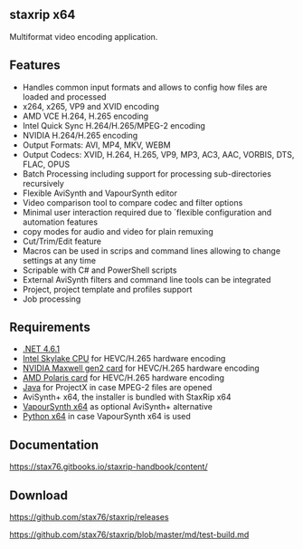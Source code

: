 ## staxrip x64

Multiformat video encoding application.

## Features

- Handles common input formats and allows to config how files are loaded and processed
- x264, x265, VP9 and XVID encoding 
- AMD VCE H.264, H.265 encoding
- Intel Quick Sync H.264/H.265/MPEG-2 encoding
- NVIDIA H.264/H.265 encoding
- Output Formats: AVI, MP4, MKV, WEBM
- Output Codecs: XVID, H.264, H.265, VP9, MP3, AC3, AAC, VORBIS, DTS, FLAC, OPUS
- Batch Processing including support for processing sub-directories recursively
- Flexible AviSynth and VapourSynth editor
- Video comparison tool to compare codec and filter options
- Minimal user interaction required due to ´flexible configuration and automation features
- copy modes for audio and video for plain remuxing
- Cut/Trim/Edit feature
- Macros can be used in scrips and command lines allowing to change settings at any time
- Scripable with C# and PowerShell scripts
- External AviSynth filters and command line tools can be integrated
- Project, project template and profiles support
- Job processing

## Requirements

- [.NET 4.6.1](https://www.microsoft.com/en-us/download/details.aspx?id=49981)
- [Intel Skylake CPU](https://en.wikipedia.org/wiki/Skylake_%28microarchitecture%29) for HEVC/H.265 hardware encoding
- [NVIDIA Maxwell gen2 card](https://en.wikipedia.org/wiki/Maxwell_%28microarchitecture%29#Second_generation_Maxwell_.28GM20x.29) for HEVC/H.265 hardware encoding
- [AMD Polaris card](http://www.amd.com/en-gb/innovations/software-technologies/radeon-polaris) for HEVC/H.265 hardware encoding
- [Java](https://java.com/en/download) for ProjectX in case MPEG-2 files are opened
- AviSynth+ x64, the installer is bundled with StaxRip x64
- [VapourSynth x64](https://github.com/vapoursynth/vapoursynth/releases) as optional AviSynth+ alternative
- [Python x64](https://www.python.org/downloads/windows) in case VapourSynth x64 is used

## Documentation

https://stax76.gitbooks.io/staxrip-handbook/content/

## Download

https://github.com/stax76/staxrip/releases

https://github.com/stax76/staxrip/blob/master/md/test-build.md
